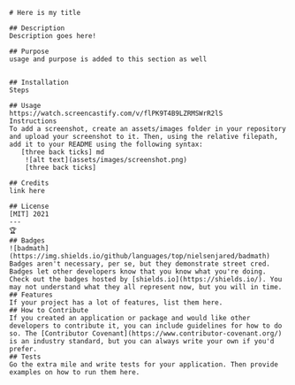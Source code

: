    # Here is my title

    ## Description
    Description goes here!

    ## Purpose
    usage and purpose is added to this section as well


    ## Installation
    Steps

    ## Usage
    https://watch.screencastify.com/v/flPK9T4B9LZRMSWrR2lS
    Instructions
    To add a screenshot, create an assets/images folder in your repository and upload your screenshot to it. Then, using the relative filepath, add it to your README using the following syntax:
       [three back ticks] md
        ![alt text](assets/images/screenshot.png)
        [three back ticks]

    ## Credits
    link here

    ## License
    [MIT] 2021
    ---
    🏆
    ## Badges
    ![badmath](https://img.shields.io/github/languages/top/nielsenjared/badmath)
    Badges aren't necessary, per se, but they demonstrate street cred. Badges let other developers know that you know what you're doing. Check out the badges hosted by [shields.io](https://shields.io/). You may not understand what they all represent now, but you will in time.
    ## Features
    If your project has a lot of features, list them here.
    ## How to Contribute
    If you created an application or package and would like other developers to contribute it, you can include guidelines for how to do so. The [Contributor Covenant](https://www.contributor-covenant.org/) is an industry standard, but you can always write your own if you'd prefer.
    ## Tests
    Go the extra mile and write tests for your application. Then provide examples on how to run them here.
